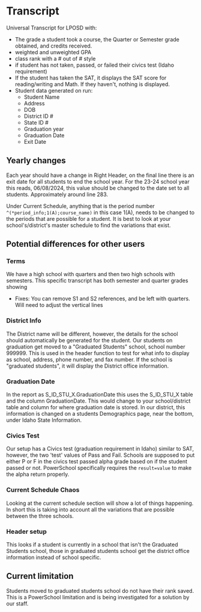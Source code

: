# Transcript

Universal Transcript for LPOSD with:

- The grade a student took a course, the Quarter or Semester grade obtained, and credits received.
- weighted and unweighted GPA
- class rank with a # out of # style
- if student has not taken, passed, or failed their civics test (Idaho requirement)
- If the student has taken the SAT, it displays the SAT score for reading/writing and Math. If they haven't, nothing is displayed.
- Student data generated on run:
  - Student Name
  - Address
  - DOB
  - District ID #
  - State ID #
  - Graduation year
  - Graduation Date
  - Exit Date

## Yearly changes

Each year should have a change in Right Header, on the final line there is an exit date for all students to end the school year. For the 23-24 school year this reads, 06/08/2024, this value should be changed to the date set to all students. Approximately around line 283.

Under Current Schedule, anything that is the period number `^(*period_info;1(A);course_name)` in this case 1(A), needs to be changed to the periods that are possible for a student. It is best to look at your school's/district's master schedule to find the variations that exist.

## Potential differences for other users

### Terms

We have a high school with quarters and then two high schools with semesters. This specific transcript has both semester and quarter grades showing

- Fixes: You can remove S1 and S2 references, and be left with quarters. Will need to adjust the vertical lines

### District Info

The District name will be different, however, the details for the school should automatically be generated for the student. Our students on graduation get moved to a "Graduated Students" school, school number 999999. This is used in the header function to test for what info to display as school, address, phone number, and fax number. If the school is "graduated students", it will display the District office information.

### Graduation Date

In the report as S_ID_STU_X.GraduationDate this uses the S_ID_STU_X table and the column GraduationDate. This would change to your school/district table and column for where graduation date is stored. In our district, this information is changed on a students Demographics page, near the bottom, under Idaho State Information.

### Civics Test

Our setup has a Civics test (graduation requirement in Idaho) similar to SAT, however, the two 'test' values of Pass and Fail. Schools are supposed to put either P or F in the civics test passed alpha grade based on if the student passed or not. PowerSchool specifically requires the `result=value` to make the alpha return properly.

### Current Schedule Chaos

Looking at the current schedule section will show a lot of things happening. In short this is taking into account all the variations that are possible between the three schools.

### Header setup

This looks if a student is currently in a school that isn't the Graduated Students school, those in graduated students school get the district office information instead of school specific.

## Current limitation

Students moved to graduated students school do not have their rank saved. This is a PowerSchool limitation and is being investigated for a solution by our staff.
